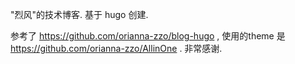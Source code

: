 
"烈风"的技术博客.
基于 hugo 创建.

参考了 https://github.com/orianna-zzo/blog-hugo , 使用的theme 是 https://github.com/orianna-zzo/AllinOne . 非常感谢.